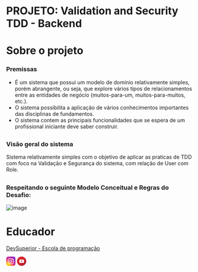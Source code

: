 # PROJETO: Validation and Security TDD - Backend

# Sobre o projeto

### Premissas

- É um sistema que possui um modelo de domínio relativamente simples,
porém abrangente, ou seja, que explore vários tipos de relacionamentos entre as
entidades de negócio (muitos-para-um, muitos-para-muitos, etc.).
- O sistema possibilita a aplicação de vários conhecimentos importantes das
disciplinas de fundamentos.
- O sistema contem as principais funcionalidades que se espera de um
profissional iniciante deve saber construir.


## 

### Visão geral do sistema

Sistema relativamente simples com o objetivo de aplicar as praticas de TDD com foco na Validação e Segurança do sistema, com relação de User com Role.

##

### Respeitando o seguinte Modelo Conceitual e Regras do Desafio:

![image](https://github.com/PauloSergioo/Desafio-Validation-Security/assets/88008441/6b379e8c-828b-433b-8380-202a4d1b44cb)


# Educador

[DevSuperior - Escola de programação](https://devsuperior.com.br/)

[![DevSuperior no Instagram](https://raw.githubusercontent.com/devsuperior/bds-assets/main/ds/ig-icon.png)](https://instagram.com/devsuperior.ig) ![DevSuperior no Youtube](https://raw.githubusercontent.com/devsuperior/bds-assets/main/ds/yt-icon.png)
